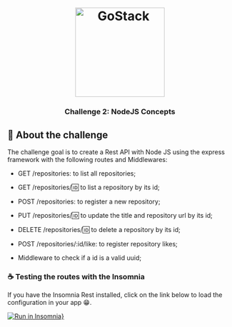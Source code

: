 <h1 align="center">
    <img alt="GoStack" src="https://rocketseat-cdn.s3-sa-east-1.amazonaws.com/bootcamp-header.png" width="200px" />
</h1>

<h3 align="center">
  Challenge 2: NodeJS Concepts
</h3>

##  :rocket: About the challenge

The challenge goal is to create a Rest API with Node JS using the express framework with the following routes and Middlewares:


- GET /repositories: to list all repositories;
- GET /repositories/:id: to list a repository by its id;
- POST /repositories: to register a new repository;
- PUT /repositories/:id: to update the title and repository url by its id;
- DELETE /repositories/:id: to delete a repository by its id;
- POST /repositories/:id/like: to register repository likes;

- Middleware to check if a id is a valid uuid;


### :coffee: Testing the routes with the Insomnia

If you have the Insomnia Rest installed, click on the link below to load the configuration in your app :grin:.

[![Run in Insomnia}](https://insomnia.rest/images/run.svg)](https://insomnia.rest/run/?label=bcgsdes01&uri=https%3A%2F%2Fraw.githubusercontent.com%2Fmesaquejunior%2Fnodejsconcepts%2Fmaster%2Finsomnia.json%3Ftoken%3DAKQGXI4EDJGHGYNKS5INB6C6IG6YI)